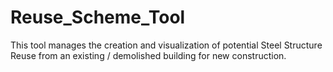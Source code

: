 # Reuse_Scheme_Tool
This tool manages the creation and visualization of potential Steel Structure Reuse from an existing / demolished building for new construction.

